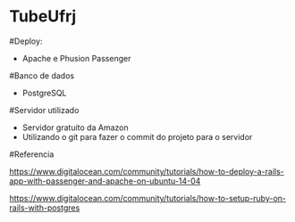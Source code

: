 # TubeUfrj

#Deploy:

- Apache e Phusion Passenger 

#Banco de dados 

- PostgreSQL

#Servidor utilizado

- Servidor gratuito da Amazon
- Utilizando o git para fazer o commit do projeto para o servidor

#Referencia

https://www.digitalocean.com/community/tutorials/how-to-deploy-a-rails-app-with-passenger-and-apache-on-ubuntu-14-04

https://www.digitalocean.com/community/tutorials/how-to-setup-ruby-on-rails-with-postgres
